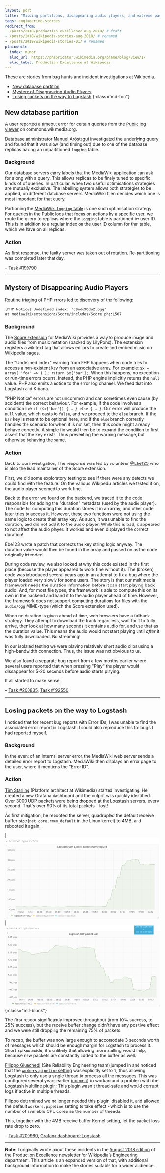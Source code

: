 ```yaml
---
layout: post
title: "Missing partitions, disappearing audio players, and extreme packet loss"
tags: engineering-stories
redirect_from:
- /posts/2018/production-excellence-aug-2018/ # draft
- /posts/2018/wikipedia-stories-aug-2018/ # renamed
- /posts/2019/wikipedia-stories-01/ # renamed
plainwhite:
  index: minor
  also_url: https://phabricator.wikimedia.org/phame/blog/view/1/
  also_label: Production Excellence at Wikipedia
---
```


These are stories from bug hunts and incident investigations at Wikipedia.

<!--more-->

* [New database partition](#new-database-partition)
* [Mystery of Disappearing Audio Players](#mystery-of-disappearing-audio-players)
* [Losing packets on the way to Logstash](#losing-packets-on-the-way-to-logstash)
{:class="md-toc"}

## New database partition

A user reported a timeout error for certain queries from the [Public log viewer](https://en.wikipedia.org/wiki/Special:Log) on commons.wikimedia.org.

Database administrator [Manuel Aróstegui](https://phabricator.wikimedia.org/p/Marostegui/) investigated the underlying query and found that it was slow (and timing out) due to one of the database replicas having an unpartitioned `logging` table.

### Background
Our database servers carry labels that the MediaWiki application can ask for along with a query. This allows replicas to be finely tuned to specific kinds of of queries. In particular, when two useful optimisations strategies are mutually exclusive. The labelling system allows both strategies to be applied, on different database servers. MediaWiki then decides which one is most important for that query.

Partioning the [MediaWiki `logging` table](https://www.mediawiki.org/wiki/Manual:Logging_table) is one such optimisation strategy. For queries in the Public logs that focus on actions by a specific user, we route the query to replicas where the `logging` table is partioned by user ID. This is in addition to a regular index on the user ID column for that table, which we have on all replicas.

### Action
As first response, the faulty server was taken out of rotation. Re-partitioning was completed later that day.

– [Task #199790](https://phabricator.wikimedia.org/T199790 "Special:Log results in fatal exception of type DBQueryTimeoutError.")

-------

## Mystery of Disappearing Audio Players

Routine triaging of PHP errors led to discovery of the following:

```
[PHP Notice] Undefined index: 'c9ndx98du2.ogg'
at mediawiki/extensions/Score/includes/Score.php:L507
```

### Background
The [Score extension](https://www.mediawiki.org/wiki/Extension:Score) for MediaWiki provides a way to produce image and audio files from music notation (backed by LilyPond). The extension registers a wikitext tag that allows editors to create and embed music on Wikipedia pages.

The "Undefined index" warning from PHP happens when code tries to access a non-existent key
from an associative array. For example: `$x = array( 'foo' => 1 ); return $x['bar'];`. When this happens, no exception or run-time errors ocurrs. Instead, the PHP engine implicitly returns the `null` value. PHP also emits a notice to the error log channel. We feed that into Logstash and Kibana.

"PHP Notice" errors are not uncommon and can sometimes even cause (by accident) the correct behaviour. For example, if the code involves a condition like `if ($x['bar']) { … } else { … }`. Our error will produce the `null` value, which casts to `false`, and we proceed to the `else` branch. If the `bar` key is meant to be optional here, and if the `else` branch correctly handles the scenario for when it is not set, then this code might already behave correctly. A simple fix would then be to expand the condition to first assert that the key exists. Thus preventing the warning message, but otherwise behaving the same.

### Action
Back to our investigation; The response was led by volunteer [@Ebe123](https://phabricator.wikimedia.org/p/Ebe123/) who is also the lead maintainer of the Score extension.

First, we did some exploratory testing to see if there were any defects we could find with the feature. On the various Wikipedia articles we tested it on, the audio player seemed to work fine.

Back to the error we found on the backend, we traced it to the code responsible for adding the "duration" metadata (used by the audio player). The code for computing this duration stores it in an array, and other code later tries to access it. However, these two functions were not using the same logic to create their array key. As such, it was unable to find the duration, and did not add it to the audio player. While this is bad, it appeared to not affect the audio player. It worked and even displayed the correct duration!

Ebe123 wrote a patch that corrects the key string logic anyway. The duration value would then be found in the array and passed on as the code originally intended.

During code review, we also looked at why this code existed in the first place (because the player appeared to work fine without it). The (broken) code was introduced several years ago in an attempt to fix a bug where the player loaded very slowly for some users. The story is that our multimedia framework needs the duration information before it can start playing back audio. And, for most file types, the framework is able to compute this on its own in the backend and hand it to the audio player ahead of time. However, the framework does not support computing durations for files with the `audio/ogg` MIME-type (which the Score extension used).

When no duration is given ahead of time, web browsers have a fallback strategy. They attempt to download the track regardless, wait for it to fully arrive, then look at how many seconds it contains audio for, and use that as the duration value. This means the audio would not start playing until *after* it was fully downloaded. No streaming!

In our isolated testing we were playing relatively short audio clips using a high-bandwidth connection. Thus, the issue was not obvious to us.

We also found a separate bug report from a few months earlier where several users reported that when pressing "Play" the player would dissappear for 5-20 seconds before audio starts playing.

It all started to make sense.

– [Task #200835](https://phabricator.wikimedia.org/T200835 "PHP Notice: 'Undefined index' from Score.php:L507."), [Task #192550](https://phabricator.wikimedia.org/T192550 "Score audio player vanishes for a few seconds.")

-------

## Losing packets on the way to Logstash

I noticed that for recent bug reports with Error IDs, I was unable to find the
associated error report in Logstash. I could also reproduce this for bugs I had
reported myself.

### Background
In the event of an internal server error, the MediaWiki web server sends a detailed
error report to Logstash. MediaWiki then displays an error page to the user,
where it mentions the "Error ID".

### Action
[Tim Starling](https://tstarling.com/blog/) (Platform architect at Wikimedia) started investigating. He created a new Grafana
dashboard and the culprit was quickly identified. Over 3000 UDP packets were being dropped at the Logstash servers, every second. That's over 90% of its total packets – lost!

As first mitigation, he rebooted the server, quadrupled the default receive buffer size (`net.core.rmem_default` in the Linux kernel) to 4MB, and rebooted it again.

| ![Rate of succesfull Logstash packet reception increased from 50 pps to 300 pps](/assets/attachments/2018_augstories_1a_logstash_recv.png "Success rate goes up from 50 pps to 300 pps") | ![Rate of Logstash packet loss decreased from 1200 pps to 950 pps.](/assets/attachments/2018_augstories_1b_logstash_loss.png "Failure rate went down from 1200 pps to 950 pps")
{:class="md-block"}

The first reboot significantly improved throughput (from 10% success, to 25% success), but the receive buffer change didn't have any positive effect and we were still dropping the remaining 75% of packets.

To recap, the buffer was now large enough to accomodate 3 seconds worth of messages which should be enough margin for Logstash to process it. Short spikes aside, it's unlikely that allowing more stalling would help, because new packets are constantly added to the buffer as well.

[Filippo Giunchedi](https://phabricator.wikimedia.org/p/fgiunchedi/) (Site Reliability Engineering team) jumped in and noticed that the [`workers.pipeline` setting](https://www.elastic.co/guide/en/logstash/6.4/tuning-logstash.html) was explicitly set to `1`, thus allowing Logstash to only use a single thread to process all the messages. This was configured several years earlier ([commit](https://github.com/wikimedia/puppet/commit/011aa76f0af62c3d5160c9f5e821108323cc3f16)) to workaround a problem with the Logstash Multiline plugin; This plugin wasn't thread-safe and would corrupt logs if active in multiple threads.

Filippo determined we no longer needed this plugin, disabled it, and allowed the default `workers.pipeline` setting to take effect - which is to use the number of available CPU cores as the number of threads.

This, together with the 4MB receive buffer Kernel setting, let the packet loss rate drop to zero.

– [Task #200960](https://phabricator.wikimedia.org/T200960 "Logstash packet loss (August 2018)"), [Grafana dashboard: Logstash](https://grafana.wikimedia.org/dashboard/db/logstash)

-------

**Note**: I originally wrote about these incidents in the [August 2018 edition](https://lists.wikimedia.org/pipermail/wikitech-l/2018-August/090594.html) of the Production Excellence newsletter for Wikipedia's Engineering department. This article is an expanded version of that, with additional background information to make the stories suitable for a wider audience.
